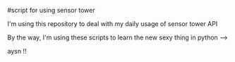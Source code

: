 #script for using sensor tower  

I'm using this repository to deal with my daily usage of sensor tower API

By the way, I'm using these scripts to learn the new sexy thing in python -->  

aysn !!

 
